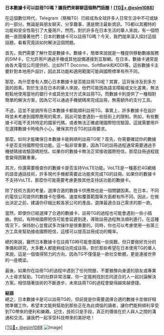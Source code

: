 **日本數據卡可以註冊TG嗎？讓我們來聊聊這個熱門話題！[[TG💪+ @esim1088](https://t.me/s/esim1088)]**

在這個數位時代，Telegram（簡稱TG）已經成為全球許多人日常生活中不可或缺的一部分。無論是與朋友聊天、分享趣事，還是關注最新資訊，TG都以其獨特的功能和安全性吸引了大量用戶。然而，對於許多在日本生活的華人來說，有一個問題一直困擾著他們：日本的數據卡可以註冊TG嗎？今天，我們就來深入探討這個話題，看看究竟該如何解決這個問題。

首先，我們需要了解什麼是數據卡。數據卡，簡單來說就是一種提供移動數據服務的SIM卡，它允許用戶通過手機或其他設備連接到互聯網。在日本，數據卡通常是由各大電信公司提供的，比如NTT Docomo、SoftBank和KDDI等。這些數據卡主要針對本地用戶設計，因此其功能和適用範圍可能與國際標準有所不同。

那麼，為什麼會有人關心日本數據卡是否能註冊TG呢？其實，這背後涉及到多方面的因素。對於生活在日本的華人來說，他們可能因為語言障礙或文化差異，無法輕鬆地使用當地的銀行卡或其他支付方式來註冊TG。而數據卡則提供了一種相對簡單的解決方案，因為它可以通過手機號碼來完成註冊，無需額外的支付工具。

不過，這並不是說所有日本數據卡都能順利註冊TG。事實上，許多數據卡在設計時並未考慮到國際應用的需求，因此可能會遇到一些技術上的限制。例如，有些數據卡可能不支持特定的國家代碼，或者無法正確處理國際短信驗證。這就需要用戶在選擇數據卡時格外小心，確保其符合TG的註冊要求。

那麼，如何才能確保日本數據卡能夠順利註冊TG呢？首先，你需要確認你的數據卡是否支持國際短信功能。這一點非常重要，因為TG的註冊過程通常需要通過手機號碼接收驗證碼短信。如果你的數據卡無法正常接收國際短信，那麼註冊過程就會變得困難重重。

其次，你還需要檢查你的數據卡是否支持VoLTE功能。VoLTE是一種基於4G網絡的語音通話技術，許多現代手機都需要此功能來完成TG的註冊。如果你的數據卡不支持VoLTE，那麼你可能需要考慮更換其他支持該功能的數據卡。

除了技術方面的考量，選擇合適的數據卡供應商也是一個關鍵因素。在日本，不同的電信公司提供的數據卡在價格、速度和覆蓋範圍等方面都有所不同。因此，在做出決定之前，建議你仔細比較各家公司的產品，選擇最適合自己需求的那一款。

當然，即使你已經選擇了合適的數據卡，註冊TG的過程也可能會遇到一些小插曲。例如，有時候國際短信可能會延遲到達，導致註冊過程無法順利進行。在這種情況下，保持耐心並嘗試多次操作是很重要的。同時，你也可以考慮使用一些第三方工具來幫助接收國際短信，這樣可以提高註冊成功的概率。

總的來說，雖然日本數據卡在註冊TG時可能會面臨一些挑戰，但只要做好充分的準備和研究，大多數人都能夠成功完成註冊。對於那些希望在日本使用TG的華人來說，這是一個值得努力的方向，因為TG不僅僅是一款社交軟體，更是連接世界的一座橋梁。

最後，如果你在註冊TG的過程中遇到了任何問題，不要猶豫向身邊的朋友或專業人士尋求幫助。TG的社群非常活躍，你一定能夠找到志同道合的人一起討論解決方案。相信隨著技術的不斷進步，未來註冊TG的過程會變得越來越便捷。

**結語**  
總之，日本數據卡是可以註冊TG的，但前提是你需要選擇合適的數據卡並做好相關準備工作。希望本文能夠幫助到那些正在為此煩惱的讀者，讓你們能夠順利享受到TG帶來的便利和樂趣。記住，技術只是手段，真正的價值在於人與人之間的溝通和交流。讓我們一起享受科技帶來的美好吧！

[[TG💪+ @esim1088](https://t.me/s/esim1088) ![Image](https://i.postimg.cc/4NQfJmqS/Snipaste-2025-05-13-00-14-12.png)]